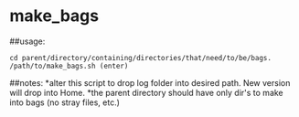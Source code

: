 # make_bags

##usage: 
```
cd parent/directory/containing/directories/that/need/to/be/bags.
/path/to/make_bags.sh (enter)
```

##notes:
*alter this script to drop log folder into desired path. New version will drop into Home. 
*the parent directory should have only dir's to make into bags (no stray files, etc.)

